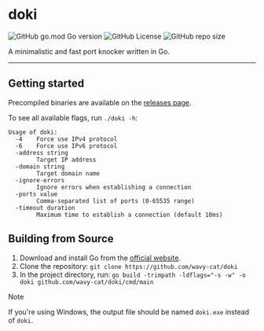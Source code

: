 # doki

![GitHub go.mod Go version](https://img.shields.io/github/go-mod/go-version/wavy-cat/doki?style=for-the-badge&logo=go&logoColor=white&labelColor=1A222E&color=242B36)
![GitHub License](https://img.shields.io/github/license/wavy-cat/doki?style=for-the-badge&labelColor=1A222E&color=242B36)
![GitHub repo size](https://img.shields.io/github/repo-size/wavy-cat/doki?style=for-the-badge&logo=github&logoColor=white&labelColor=1A222E&color=242B36&cacheSeconds=0)

A minimalistic and fast port knocker written in Go.

---

## Getting started

Precompiled binaries are available on the [releases page](https://github.com/wavy-cat/doki/releases).

To see all available flags, run `./doki -h`:

```
Usage of doki:
  -4    Force use IPv4 protocol
  -6    Force use IPv6 protocol
  -address string
        Target IP address
  -domain string
        Target domain name
  -ignore-errors
        Ignore errors when establishing a connection
  -ports value
        Comma-separated list of ports (0-65535 range)
  -timeout duration
        Maximum time to establish a connection (default 10ms)
```

## Building from Source

1. Download and install Go from the [official website](https://go.dev/dl/).
2. Clone the repository: `git clone https://github.com/wavy-cat/doki`
3. In the project directory, run: `go build -trimpath -ldflags="-s -w" -o doki github.com/wavy-cat/doki/cmd/main`

> [!NOTE]
> If you're using Windows, the output file should be named `doki.exe` instead of `doki`.